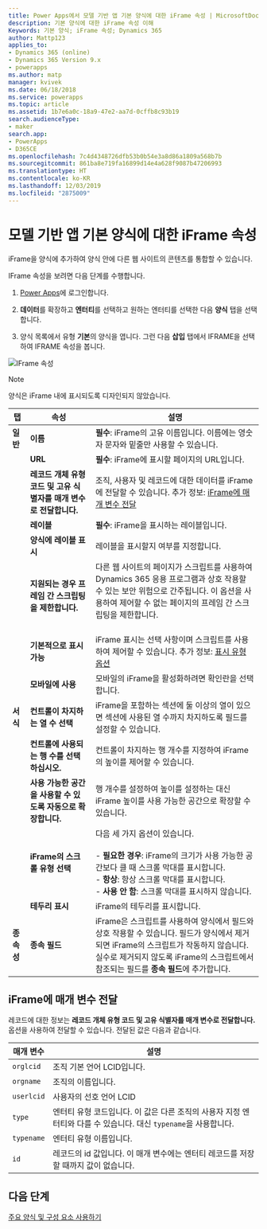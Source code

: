 ```yaml
---
title: Power Apps에서 모델 기반 앱 기본 양식에 대한 iFrame 속성 | MicrosoftDocs
description: 기본 양식에 대한 iFrame 속성 이해
Keywords: 기본 양식; iFrame 속성; Dynamics 365
author: Mattp123
applies_to:
- Dynamics 365 (online)
- Dynamics 365 Version 9.x
- powerapps
ms.author: matp
manager: kvivek
ms.date: 06/18/2018
ms.service: powerapps
ms.topic: article
ms.assetid: 1b7e6a0c-18a9-47e2-aa7d-0cffb8c93b19
search.audienceType:
- maker
search.app:
- PowerApps
- D365CE
ms.openlocfilehash: 7c4d4348726dfb53b0b54e3a8d86a1809a568b7b
ms.sourcegitcommit: 861ba8e719fa16899d14e4a628f9087b47206993
ms.translationtype: HT
ms.contentlocale: ko-KR
ms.lasthandoff: 12/03/2019
ms.locfileid: "2875009"
---
```

# <a name="iframe-properties-for-model-driven-app-main-forms"></a>모델 기반 앱 기본 양식에 대한 iFrame 속성

iFrame을 양식에 추가하여 양식 안에 다른 웹 사이트의 콘텐츠를 통합할 수 있습니다. 

IFrame 속성을 보려면 다음 단계를 수행합니다.

1.  [Power Apps](https://make.powerapps.com/?utm_source=padocs&utm_medium=linkinadoc&utm_campaign=referralsfromdoc)에 로그인합니다.

2.  **데이터**를 확장하고 **엔터티**를 선택하고 원하는 엔터티를 선택한 다음 **양식** 탭을 선택합니다. 

3. 양식 목록에서 유형 **기본**의 양식을 엽니다. 그런 다음 **삽입** 탭에서 IFRAME을 선택하여 IFRAME 속성을 봅니다.

![IFrame 속성](media/iframe-properties.png)


> [!NOTE]
> 양식은 iFrame 내에 표시되도록 디자인되지 않았습니다.  
  
|탭|속성|설명|  
|---------|--------------|-----------------|  
|**일반**|**이름**|**필수**: iFrame의 고유 이름입니다. 이름에는 영숫자 문자와 밑줄만 사용할 수 있습니다.|  
||**URL**|**필수**: iFrame에 표시할 페이지의 URL입니다.|  
||**레코드 개체 유형 코드 및 고유 식별자를 매개 변수로 전달합니다.**|조직, 사용자 및 레코드에 대한 데이터를 iFrame에 전달할 수 있습니다. 추가 정보: [iFrame에 매개 변수 전달](#pass-parameters-to-iframes) |  
||**레이블**|**필수**: iFrame을 표시하는 레이블입니다.|  
||**양식에 레이블 표시**|레이블을 표시할지 여부를 지정합니다.|  
||**지원되는 경우 프레임 간 스크립팅을 제한합니다.**|다른 웹 사이트의 페이지가 스크립트를 사용하여 Dynamics 365 응용 프로그램과 상호 작용할 수 있는 보안 위험으로 간주됩니다. 이 옵션을 사용하여 제어할 수 없는 페이지의 프레임 간 스크립팅을 제한합니다.<br /><br />|  
||**기본적으로 표시 가능**|iFrame 표시는 선택 사항이며 스크립트를 사용하여 제어할 수 있습니다. 추가 정보: [표시 유형 옵션](visibility-options-legacy.md)|
||**모바일에 사용**|모바일의 iFrame을 활성화하려면 확인란을 선택합니다.|  
|**서식**|**컨트롤이 차지하는 열 수 선택**|iFrame을 포함하는 섹션에 둘 이상의 열이 있으면 섹션에 사용된 열 수까지 차지하도록 필드를 설정할 수 있습니다.|  
||**컨트롤에 사용되는 행 수를 선택하십시오.**|컨트롤이 차지하는 행 개수를 지정하여 iFrame의 높이를 제어할 수 있습니다.|  
||**사용 가능한 공간을 사용할 수 있도록 자동으로 확장합니다.**|행 개수를 설정하여 높이를 설정하는 대신 iFrame 높이를 사용 가능한 공간으로 확장할 수 있습니다.|  
||**iFrame의 스크롤 유형 선택**|다음 세 가지 옵션이 있습니다.<br /><br /> - **필요한 경우**: iFrame의 크기가 사용 가능한 공간보다 클 때 스크롤 막대를 표시합니다.<br />- **항상**: 항상 스크롤 막대를 표시합니다.<br />- **사용 안 함**: 스크롤 막대를 표시하지 않습니다.|  
||**테두리 표시**|iFrame의 테두리를 표시합니다.|  
|**종속성**|**종속 필드**|iFrame은 스크립트를 사용하여 양식에서 필드와 상호 작용할 수 있습니다. 필드가 양식에서 제거되면 iFrame의 스크립트가 작동하지 않습니다. 실수로 제거되지 않도록 iFrame의 스크립트에서 참조되는 필드를 **종속 필드**에 추가합니다.|  
  
## <a name="pass-parameters-to-iframes"></a>iFrame에 매개 변수 전달  
 레코드에 대한 정보는 **레코드 개체 유형 코드 및 고유 식별자를 매개 변수로 전달합니다.** 옵션을 사용하여 전달할 수 있습니다. 전달된 값은 다음과 같습니다.  
  
|매개 변수|설명|  
|---------------|-----------------|  
|`orglcid`|조직 기본 언어 LCID입니다.|  
|`orgname`|조직의 이름입니다.|  
|`userlcid`|사용자의 선호 언어 LCID|  
|`type`|엔터티 유형 코드입니다. 이 값은 다른 조직의 사용자 지정 엔터티와 다를 수 있습니다. 대신 `typename`을 사용합니다.|  
|`typename`|엔터티 유형 이름입니다.|  
|`id`|레코드의 id 값입니다. 이 매개 변수에는 엔터티 레코드를 저장할 때까지 값이 없습니다.|  

## <a name="next-steps"></a>다음 단계

[주요 양식 및 구성 요소 사용하기](use-main-form-and-components.md)
